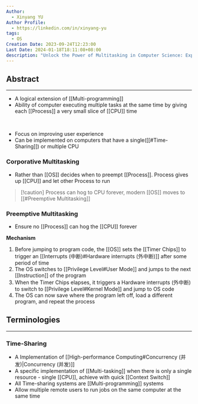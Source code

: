 ```yaml
---
Author:
  - Xinyang YU
Author Profile:
  - https://linkedin.com/in/xinyang-yu
tags:
  - OS
Creation Date: 2023-09-24T12:23:00
Last Date: 2024-01-18T18:11:08+08:00
description: "Unlock the Power of Multitasking in Computer Science: Explore the intricacies of Corporative and Preemptive Multitasking, extending the capabilities of traditional multi-programming."
---
```

## Abstract
---
- A logical extension of [[Multi-programming]]
- Ability of computer executing multiple tasks at the same time by giving each [[Process]] a very small slice of [[CPU]] time
</br>

- Focus on improving user experience 
- Can be implemented on computers that have a single([[#Time-Sharing]]) or multiple CPU
### Corporative Multitasking
- Rather than [[OS]] decides when to preempt [[Process]]. Process gives up [[CPU]] and let other Process to run
>[!caution] Process can hog to CPU forever, modern [[OS]] moves to [[#Preemptive Multitasking]]

### Preemptive Multitasking
- Ensure no [[Process]] can hog the [[CPU]] forever

**Mechanism**
1. Before jumping to program code, the [[OS]] sets the [[Timer Chips]] to trigger an [[Interrupts (中断)#Hardware interrupts (外中断)]] after some period of time
2. The OS switches to [[Privilege Level#User Mode]] and jumps to the next [[Instruction]] of the program
3. When the Timer Chips elapses, it triggers a Hardware interrupts (外中断) to switch to [[Privilege Level#Kernel Mode]] and jump to OS code
4. The OS can now save where the program left off, load a different program, and repeat the process

## Terminologies
---
### Time-Sharing
- A Implementation of [[High-performance Computing#Concurrency (并发)|Concurrency (并发)]]
- A specific implementation of [[Multi-tasking]] when there is only a single resource - single [[CPU]], achieve with quick [[Context Switch]]
- All Time-sharing systems are [[Multi-programming]] systems
- Allow multiple remote users to run jobs on the same computer at the same time 

